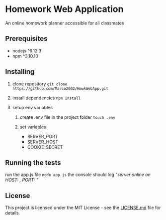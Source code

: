 # Homework Web Application
An online homework planner accessible for all classmates

## Prerequisites
* nodejs ^6.12.3
* npm ^3.10.10

## Installing

1. clone repository
```git clone https://github.com/Marco2002/HmwkWebApp.git```

2. install dependencies
```npm install```

3. setup env variables

    1. create .env file in the project folder 
    ```touch .env```
    
    2. set variables
        * SERVER_PORT
        * SERVER_HOST
        * COOKIE_SECRET
        
## Running the tests

run the app.js file
```node app.js```
the console should log _"server online on HOST: <HOST> , PORT: <PORT> "_

## License
This project is licensed under the MIT License - see the [LICENSE.md](https://github.com/Marco2002/HmwkWebApp/blob/master/LICENSE) file for details